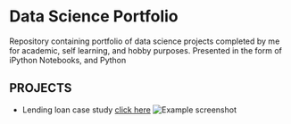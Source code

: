 # Data Science Portfolio
Repository containing portfolio of data science projects completed by me for academic, self learning, and hobby purposes. Presented in the form of iPython Notebooks, and Python
## PROJECTS
* Lending loan case study [click here](https://github.com/lasnausman/Portfolio/blob/master/Loan%20Lending%20case%20study-%20Analysis/Lending%20Loan.ipynb)
![Example screenshot](https://th.bing.com/th/id/OIP.tMlgFbyyA7524W0O8llNTgHaFf?pid=Api&rs=1)

